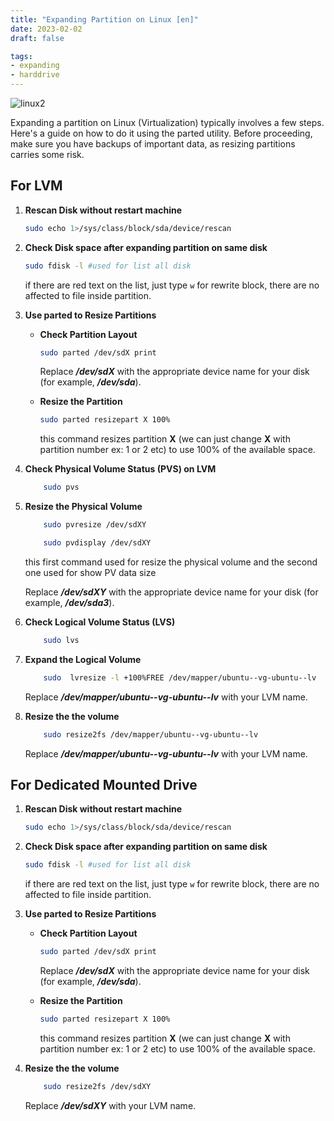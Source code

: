 ```yaml
---
title: "Expanding Partition on Linux [en]"
date: 2023-02-02
draft: false

tags:
- expanding
- harddrive
---
```



<!-- ![linux](https://logopond.com/logos/764befce2161b53b5895108e1e8597d7.png) -->
![linux2](https://cdn.dribbble.com/users/2965683/screenshots/7161445/media/0800209a26fcb568edd57dce98b43c71.jpg)

Expanding a partition on Linux (Virtualization) typically involves a few steps. Here's a guide on how to do it using the parted utility. Before proceeding, make sure you have backups of important data, as resizing partitions carries some risk.


## For LVM
1. **Rescan Disk without restart machine**
    
    ```bash
    sudo echo 1>/sys/class/block/sda/device/rescan
    ```

2. **Check Disk space after expanding partition on same disk**

    ```bash
    sudo fdisk -l #used for list all disk
    ```
    if there are red text on the list, just type `w` for rewrite block, there are no affected to file inside partition.
3. **Use parted to Resize Partitions**
    
    - **Check Partition Layout** 
        
        ```bash
        sudo parted /dev/sdX print
        ```
        
        Replace ***/dev/sdX*** with the appropriate device name for your disk (for example, ***/dev/sda***).

 
    
    - **Resize the Partition**
    
         ```bash
        sudo parted resizepart X 100% 
        ```
        this command resizes partition **X** (we can just change **X** with partition number ex: 1 or 2 etc) to use 100% of the available space.

4. **Check   Physical Volume Status (PVS) on LVM**

    ```bash
        sudo pvs
    ```
5. **Resize the Physical Volume**
    
    ```bash
        sudo pvresize /dev/sdXY

        sudo pvdisplay /dev/sdXY
    ```
    this first command used for resize the physical volume and the second one used for show PV data size
    
    Replace ***/dev/sdXY*** with the appropriate device name for your disk (for example, ***/dev/sda3***).

6. **Check Logical Volume Status (LVS)**

    ```bash
        sudo lvs
    ```
7. **Expand the Logical Volume**
    ```bash
        sudo  lvresize -l +100%FREE /dev/mapper/ubuntu--vg-ubuntu--lv
    ```

    Replace ***/dev/mapper/ubuntu--vg-ubuntu--lv*** with your LVM name.

8. **Resize the the volume**
    ```bash
        sudo resize2fs /dev/mapper/ubuntu--vg-ubuntu--lv
    ```

    Replace ***/dev/mapper/ubuntu--vg-ubuntu--lv*** with your LVM name.

## For Dedicated Mounted Drive
1. **Rescan Disk without restart machine**
    
    ```bash
    sudo echo 1>/sys/class/block/sda/device/rescan
    ```

2. **Check Disk space after expanding partition on same disk**

    ```bash
    sudo fdisk -l #used for list all disk
    ```
    if there are red text on the list, just type `w` for rewrite block, there are no affected to file inside partition.
3. **Use parted to Resize Partitions**
    
    - **Check Partition Layout** 
        
        ```bash
        sudo parted /dev/sdX print
        ```
        
        Replace ***/dev/sdX*** with the appropriate device name for your disk (for example, ***/dev/sda***).

 
    
    - **Resize the Partition**
    
         ```bash
        sudo parted resizepart X 100% 
        ```
        this command resizes partition **X** (we can just change **X** with partition number ex: 1 or 2 etc) to use 100% of the available space.
4. **Resize the the volume**
    ```bash
        sudo resize2fs /dev/sdXY
    ```

    Replace ***/dev/sdXY*** with your LVM name.